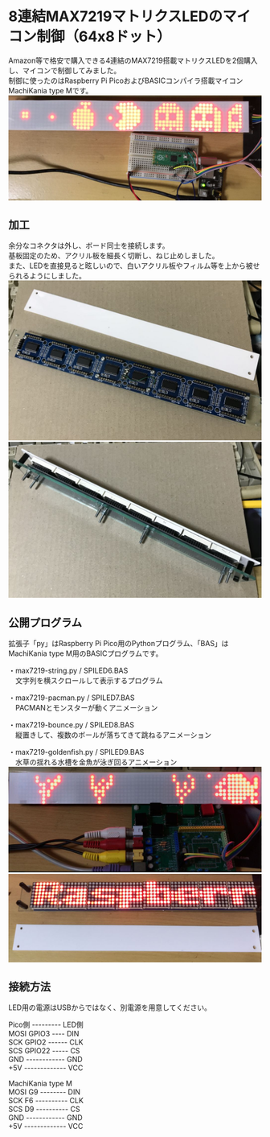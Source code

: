 # 8連結MAX7219マトリクスLEDのマイコン制御（64x8ドット）
Amazon等で格安で購入できる4連結のMAX7219搭載マトリクスLEDを2個購入し、マイコンで制御してみました。  
制御に使ったのはRaspberry Pi PicoおよびBASICコンパイラ搭載マイコンMachiKania type Mです。  
![](ledmatrix1.jpg)  
## 加工
余分なコネクタは外し、ボード同士を接続します。  
基板固定のため、アクリル板を細長く切断し、ねじ止めしました。  
また、LEDを直接見ると眩しいので、白いアクリル板やフィルム等を上から被せられるようにしました。  
![](ledmatrix3.jpg)  
![](ledmatrix4.jpg)  
## 公開プログラム
拡張子「py」はRaspberry Pi Pico用のPythonプログラム、「BAS」はMachiKania type M用のBASICプログラムです。  
  
・max7219-string.py / SPILED6.BAS  
　文字列を横スクロールして表示するプログラム  
  
・max7219-pacman.py / SPILED7.BAS  
　PACMANとモンスターが動くアニメーション  
  
・max7219-bounce.py / SPILED8.BAS  
　縦置きして、複数のボールが落ちてきて跳ねるアニメーション  
  
・max7219-goldenfish.py / SPILED9.BAS  
　水草の揺れる水槽を金魚が泳ぎ回るアニメーション  
![](ledmatrix5.jpg)  
![](ledmatrix6.jpg)  
  
## 接続方法
LED用の電源はUSBからではなく、別電源を用意してください。  
  
Pico側 --------- LED側  
MOSI GPIO3 ---- DIN  
SCK GPIO2 ------ CLK  
SCS GPIO22 ----- CS  
GND ------------ GND  
+5V ------------- VCC  
  
MachiKania type M  
MOSI G9 -------- DIN  
SCK F6 ---------- CLK  
SCS D9 ---------- CS  
GND ------------ GND  
+5V ------------- VCC  
